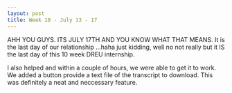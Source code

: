 ```yaml
---
layout: post
title: Week 10 - July 13 - 17
---
```


AHH YOU GUYS. ITS JULY 17TH AND YOU KNOW WHAT THAT MEANS. It is the last day of our relationship ...haha just kidding, well no not really but it IS the last day of this 10 week DREU internship. 



I also helped and within a couple of hours, we were able to get it to work. We added a button provide a text file of the transcript to download. This was definitely a neat and neccessary feature. 
